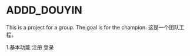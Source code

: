 # ADDD_DOUYIN
This is a project for a group. The goal is for the champion.
这是一个团队工程。

1.基本功能
  注册
  登录
